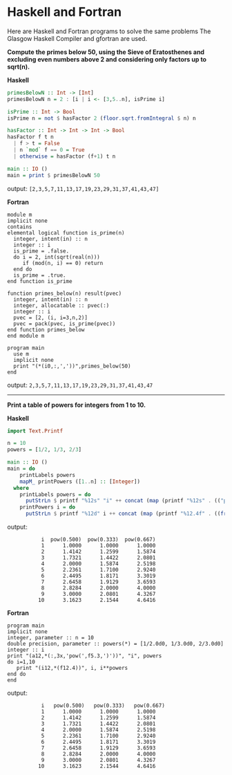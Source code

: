 # Haskell and Fortran
Here are Haskell and Fortran programs to solve the same problems The Glasgow Haskell Compiler and gfortran are used.

**Compute the primes below 50, using the Sieve of Eratosthenes and excluding even numbers above 2 and considering only factors up to sqrt(n).**

**Haskell**

```Haskell
primesBelowN :: Int -> [Int]
primesBelowN n = 2 : [i | i <- [3,5..n], isPrime i]

isPrime :: Int -> Bool
isPrime n = not $ hasFactor 2 (floor.sqrt.fromIntegral $ n) n

hasFactor :: Int -> Int -> Int -> Bool
hasFactor f t n
  | f > t = False
  | n `mod` f == 0 = True
  | otherwise = hasFactor (f+1) t n

main :: IO ()
main = print $ primesBelowN 50
```

output: 
`[2,3,5,7,11,13,17,19,23,29,31,37,41,43,47]`

**Fortran**

```Fortran
module m
implicit none
contains
elemental logical function is_prime(n)
  integer, intent(in) :: n
  integer :: i
  is_prime = .false.
  do i = 2, int(sqrt(real(n)))
     if (mod(n, i) == 0) return
  end do
  is_prime = .true.
end function is_prime

function primes_below(n) result(pvec)
  integer, intent(in) :: n
  integer, allocatable :: pvec(:)
  integer :: i
  pvec = [2, (i, i=3,n,2)]
  pvec = pack(pvec, is_prime(pvec))
end function primes_below
end module m

program main
  use m
  implicit none
  print "(*(i0,:,','))",primes_below(50)
end
```

output: `2,3,5,7,11,13,17,19,23,29,31,37,41,43,47`

----

**Print a table of powers for integers from 1 to 10.**

**Haskell**

```Haskell
import Text.Printf

n = 10
powers = [1/2, 1/3, 2/3]

main :: IO ()
main = do
    printLabels powers
    mapM_ printPowers ([1..n] :: [Integer])
  where
    printLabels powers = do
      putStrLn $ printf "%12s" "i" ++ concat (map (printf "%12s" . (("pow(" ++) . (++ ")") . printf "%.3f")) powers)
    printPowers i = do
      putStrLn $ printf "%12d" i ++ concat (map (printf "%12.4f" . ((fromIntegral i :: Double) **)) powers)
```

output:
```
           i  pow(0.500)  pow(0.333)  pow(0.667)
           1      1.0000      1.0000      1.0000
           2      1.4142      1.2599      1.5874
           3      1.7321      1.4422      2.0801
           4      2.0000      1.5874      2.5198
           5      2.2361      1.7100      2.9240
           6      2.4495      1.8171      3.3019
           7      2.6458      1.9129      3.6593
           8      2.8284      2.0000      4.0000
           9      3.0000      2.0801      4.3267
          10      3.1623      2.1544      4.6416
```

**Fortran**

```Fortran
program main
implicit none
integer, parameter :: n = 10
double precision, parameter :: powers(*) = [1/2.0d0, 1/3.0d0, 2/3.0d0]
integer :: i
print "(a12,*(:,3x,'pow(',f5.3,')'))", "i", powers
do i=1,10
   print "(i12,*(f12.4))", i, i**powers
end do
end
```

output:
```
           i   pow(0.500)   pow(0.333)   pow(0.667)
           1      1.0000      1.0000      1.0000
           2      1.4142      1.2599      1.5874
           3      1.7321      1.4422      2.0801
           4      2.0000      1.5874      2.5198
           5      2.2361      1.7100      2.9240
           6      2.4495      1.8171      3.3019
           7      2.6458      1.9129      3.6593
           8      2.8284      2.0000      4.0000
           9      3.0000      2.0801      4.3267
          10      3.1623      2.1544      4.6416
```
